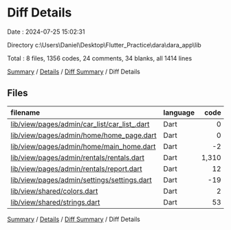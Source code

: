 # Diff Details

Date : 2024-07-25 15:02:31

Directory c:\\Users\\Daniel\\Desktop\\Flutter_Practice\\dara\\dara_app\\lib

Total : 8 files,  1356 codes, 24 comments, 34 blanks, all 1414 lines

[Summary](results.md) / [Details](details.md) / [Diff Summary](diff.md) / Diff Details

## Files
| filename | language | code | comment | blank | total |
| :--- | :--- | ---: | ---: | ---: | ---: |
| [lib/view/pages/admin/car_list/car_list_.dart](/lib/view/pages/admin/car_list/car_list_.dart) | Dart | 0 | 1 | 0 | 1 |
| [lib/view/pages/admin/home/home_page.dart](/lib/view/pages/admin/home/home_page.dart) | Dart | 0 | 1 | 0 | 1 |
| [lib/view/pages/admin/home/main_home.dart](/lib/view/pages/admin/home/main_home.dart) | Dart | -2 | 0 | 0 | -2 |
| [lib/view/pages/admin/rentals/rentals.dart](/lib/view/pages/admin/rentals/rentals.dart) | Dart | 1,310 | 20 | 29 | 1,359 |
| [lib/view/pages/admin/rentals/report.dart](/lib/view/pages/admin/rentals/report.dart) | Dart | 12 | 0 | 3 | 15 |
| [lib/view/pages/admin/settings/settings.dart](/lib/view/pages/admin/settings/settings.dart) | Dart | -19 | 0 | -3 | -22 |
| [lib/view/shared/colors.dart](/lib/view/shared/colors.dart) | Dart | 2 | 0 | 0 | 2 |
| [lib/view/shared/strings.dart](/lib/view/shared/strings.dart) | Dart | 53 | 2 | 5 | 60 |

[Summary](results.md) / [Details](details.md) / [Diff Summary](diff.md) / Diff Details